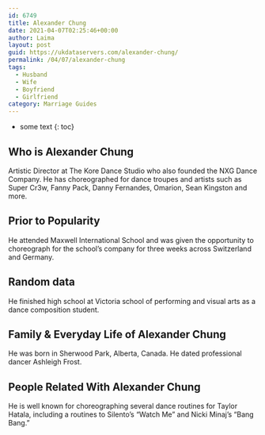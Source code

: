 ```yaml
---
id: 6749
title: Alexander Chung
date: 2021-04-07T02:25:46+00:00
author: Laima
layout: post
guid: https://ukdataservers.com/alexander-chung/
permalink: /04/07/alexander-chung
tags:
  - Husband
  - Wife
  - Boyfriend
  - Girlfriend
category: Marriage Guides
---
```


* some text
{: toc}


## Who is Alexander Chung
                  
                  
                  
Artistic Director at The Kore Dance Studio who also founded the NXG Dance Company. He has choreographed for dance troupes and artists such as Super Cr3w, Fanny Pack, Danny Fernandes, Omarion, Sean Kingston and more.
                  
              
            
              
            
                
                
                
## Prior to Popularity
                  
                  
                  
He attended Maxwell International School and was given the opportunity to choreograph for the school&#8217;s company for three weeks across Switzerland and Germany.
                  
              
            
              
            
                
                
                
## Random data
                  
                  
                  
He finished high school at Victoria school of performing and visual arts as a dance composition student.
                  
              
            
              
            
                
                
                
## Family & Everyday Life of Alexander Chung
                  
                  
                  
He was born in Sherwood Park, Alberta, Canada. He dated professional dancer Ashleigh Frost. 
                  
              
            
              
            
                
                
                
## People Related With Alexander Chung
                  
                  
                  
He is well known for choreographing several dance routines for Taylor Hatala, including a routines to Silento&#8217;s &#8220;Watch Me&#8221; and Nicki Minaj&#8217;s &#8220;Bang Bang.&#8221;
                  
              
            
              
            
                
              
            
              
              
            
            
              
            
          
          
          